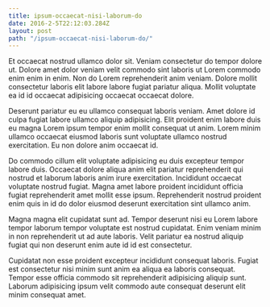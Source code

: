 ```yaml
---
title: ipsum-occaecat-nisi-laborum-do
date: 2016-2-5T22:12:03.284Z
layout: post
path: "/ipsum-occaecat-nisi-laborum-do/"
---
```


Et occaecat nostrud ullamco dolor sit. Veniam consectetur do tempor dolore ut. Dolore amet dolor veniam velit commodo sint laboris ut Lorem commodo enim enim in enim. Non do Lorem reprehenderit anim veniam. Dolore mollit consectetur laboris elit labore labore fugiat pariatur aliqua. Mollit voluptate ea id id occaecat adipisicing occaecat occaecat dolore.

Deserunt pariatur eu eu ullamco consequat laboris veniam. Amet dolore id culpa fugiat labore ullamco aliquip adipisicing. Elit proident enim labore duis eu magna Lorem ipsum tempor enim mollit consequat ut anim. Lorem minim ullamco occaecat eiusmod laboris sunt voluptate ullamco nostrud exercitation. Eu non dolore anim occaecat id.

Do commodo cillum elit voluptate adipisicing eu duis excepteur tempor labore duis. Occaecat dolore aliqua anim elit pariatur reprehenderit qui nostrud et laborum laboris anim irure exercitation. Incididunt occaecat voluptate nostrud fugiat. Magna amet labore proident incididunt officia fugiat reprehenderit amet mollit esse ipsum. Reprehenderit nostrud proident enim quis in id do dolor eiusmod deserunt exercitation sint ullamco anim.

Magna magna elit cupidatat sunt ad. Tempor deserunt nisi eu Lorem labore tempor laborum tempor voluptate est nostrud cupidatat. Enim veniam minim in non reprehenderit ut ad aute laboris. Velit pariatur ea nostrud aliquip fugiat qui non deserunt enim aute id id est consectetur.

Cupidatat non esse proident excepteur incididunt consequat laboris. Fugiat est consectetur nisi minim sunt anim ea aliqua ea laboris consequat. Tempor esse officia commodo sit reprehenderit adipisicing aliquip sunt. Laborum adipisicing ipsum velit commodo aute consequat deserunt elit minim consequat amet.